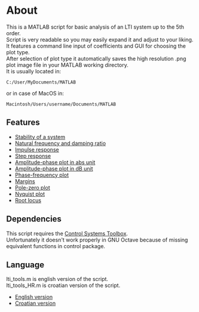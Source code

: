 # About
This is a MATLAB script for basic analysis of an LTI system up to the 5th order.  
Script is very readable so you may easily expand it and adjust to your liking.  
It features a command line input of coefficients and GUI for choosing the plot type.  
After selection of plot type it automatically saves the high resolution .png plot image file in your MATLAB working directory.  
It is usually located in:  
```
C:/User/MyDocuments/MATLAB
```
or in case of MacOS in:  
```
Macintosh/Users/username/Documents/MATLAB
```

## Features
* [Stability of a system](https://www.mathworks.com/help/control/ref/isstable.html)
* [Natural frequency and damping ratio](https://www.mathworks.com/help/control/ref/damp.html)
* [Impulse response](https://www.mathworks.com/help/control/ref/impulse.html)
* [Step response](https://www.mathworks.com/help/control/ref/step.html)
* [Amplitude-phase plot in abs unit](https://www.mathworks.com/help/control/ref/bode.html)
* [Amplitude-phase plot in dB unit](https://www.mathworks.com/help/control/ref/bode.html)
* [Phase-frequency plot](https://www.mathworks.com/help/control/ref/bode.html)
* [Margins](https://www.mathworks.com/help/control/ref/margin.html)
* [Pole-zero plot](https://www.mathworks.com/help/control/ref/pzmap.html)
* [Nyquist plot](https://www.mathworks.com/help/control/ref/nyquist.html)
* [Root locus](https://www.mathworks.com/help/control/ref/rlocus.html)

## Dependencies
This script requires the [Control Systems Toolbox](https://www.mathworks.com/help/control/index.html).  
Unfortunately it doesn't work properly in GNU Octave because of missing equivalent functions in control package.

## Language
lti_tools.m is english version of the script.  
lti_tools_HR.m is croatian version of the script.  

* [English version](https://github.com/dnemec/LTI-Tools/blob/master/lti_tools.m)
* [Croatian version](https://github.com/dnemec/LTI-Tools/blob/master/lti_tools_HR.m)
